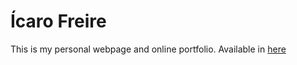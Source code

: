 # Ícaro Freire

This is my personal webpage and online portfolio. Available in [here](icarofreire.com)
